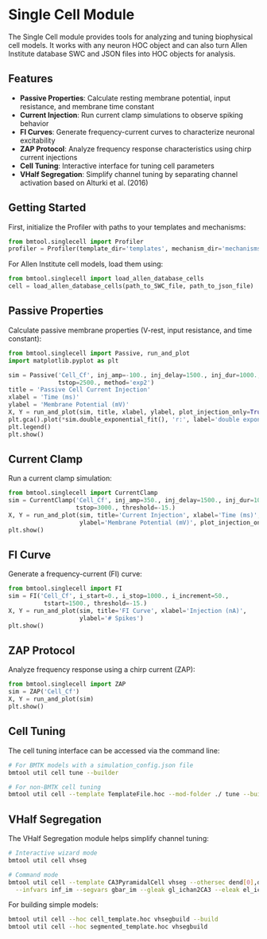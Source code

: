 # Single Cell Module

The Single Cell module provides tools for analyzing and tuning biophysical cell models. It works with any neuron HOC object and can also turn Allen Institute database SWC and JSON files into HOC objects for analysis.

## Features

- **Passive Properties**: Calculate resting membrane potential, input resistance, and membrane time constant
- **Current Injection**: Run current clamp simulations to observe spiking behavior
- **FI Curves**: Generate frequency-current curves to characterize neuronal excitability
- **ZAP Protocol**: Analyze frequency response characteristics using chirp current injections
- **Cell Tuning**: Interactive interface for tuning cell parameters 
- **VHalf Segregation**: Simplify channel tuning by separating channel activation based on Alturki et al. (2016)

## Getting Started

First, initialize the Profiler with paths to your templates and mechanisms:

```python
from bmtool.singlecell import Profiler
profiler = Profiler(template_dir='templates', mechanism_dir='mechanisms', dt=0.1)
```

For Allen Institute cell models, load them using:

```python
from bmtool.singlecell import load_allen_database_cells
cell = load_allen_database_cells(path_to_SWC_file, path_to_json_file)
```

## Passive Properties

Calculate passive membrane properties (V-rest, input resistance, and time constant):

```python
from bmtool.singlecell import Passive, run_and_plot
import matplotlib.pyplot as plt

sim = Passive('Cell_Cf', inj_amp=-100., inj_delay=1500., inj_dur=1000., 
              tstop=2500., method='exp2')
title = 'Passive Cell Current Injection'
xlabel = 'Time (ms)'
ylabel = 'Membrane Potential (mV)'
X, Y = run_and_plot(sim, title, xlabel, ylabel, plot_injection_only=True)
plt.gca().plot(*sim.double_exponential_fit(), 'r:', label='double exponential fit')
plt.legend()
plt.show()
```

## Current Clamp

Run a current clamp simulation:

```python
from bmtool.singlecell import CurrentClamp
sim = CurrentClamp('Cell_Cf', inj_amp=350., inj_delay=1500., inj_dur=1000., 
                   tstop=3000., threshold=-15.)
X, Y = run_and_plot(sim, title='Current Injection', xlabel='Time (ms)',
                    ylabel='Membrane Potential (mV)', plot_injection_only=True)
plt.show()
```

## FI Curve

Generate a frequency-current (FI) curve:

```python
from bmtool.singlecell import FI
sim = FI('Cell_Cf', i_start=0., i_stop=1000., i_increment=50., 
          tstart=1500., threshold=-15.)
X, Y = run_and_plot(sim, title='FI Curve', xlabel='Injection (nA)', 
                    ylabel='# Spikes')
plt.show()
```

## ZAP Protocol

Analyze frequency response using a chirp current (ZAP):

```python
from bmtool.singlecell import ZAP
sim = ZAP('Cell_Cf')
X, Y = run_and_plot(sim)
plt.show()
```

## Cell Tuning

The cell tuning interface can be accessed via the command line:

```bash
# For BMTK models with a simulation_config.json file
bmtool util cell tune --builder

# For non-BMTK cell tuning
bmtool util cell --template TemplateFile.hoc --mod-folder ./ tune --builder
```

## VHalf Segregation

The VHalf Segregation module helps simplify channel tuning:

```bash
# Interactive wizard mode
bmtool util cell vhseg

# Command mode
bmtool util cell --template CA3PyramidalCell vhseg --othersec dend[0],dend[1] \
  --infvars inf_im --segvars gbar_im --gleak gl_ichan2CA3 --eleak el_ichan2CA3
```

For building simple models:

```bash
bmtool util cell --hoc cell_template.hoc vhsegbuild --build
bmtool util cell --hoc segmented_template.hoc vhsegbuild
``` 